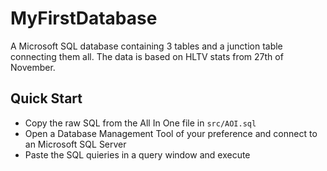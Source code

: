 # MyFirstDatabase
A Microsoft SQL database containing 3 tables and a junction table connecting them all. The data is based on HLTV stats from 27th of November.

## Quick Start
* Copy the raw SQL from the All In One file in ```src/AOI.sql```
* Open a Database Management Tool of your preference and connect to an Microsoft SQL Server
* Paste the SQL quieries in a query window and execute 
